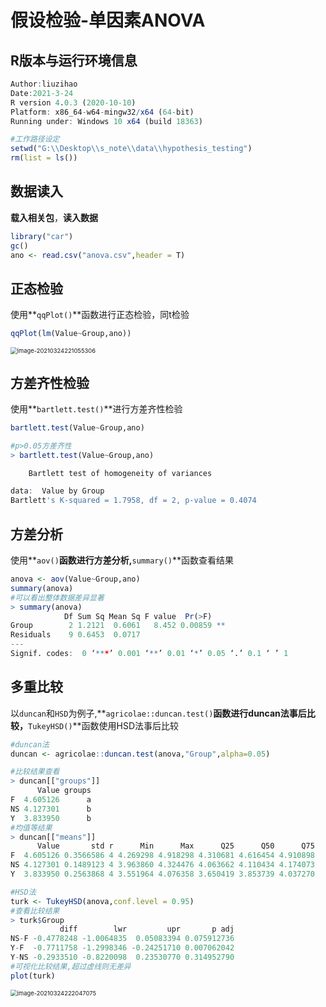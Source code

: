# 假设检验-单因素ANOVA

## R版本与运行环境信息

```R
Author:liuzihao
Date:2021-3-24
R version 4.0.3 (2020-10-10)
Platform: x86_64-w64-mingw32/x64 (64-bit)
Running under: Windows 10 x64 (build 18363)
```

```R
#工作路径设定
setwd("G:\\Desktop\\s_note\\data\\hypothesis_testing")
rm(list = ls())
```

## 数据读入

**载入相关包**，**读入数据**

```R
library("car")
gc()
ano <- read.csv("anova.csv",header = T)
```

## 正态检验

使用**`qqPlot()`**函数进行正态检验，同t检验

```R
qqPlot(lm(Value~Group,ano))
```

<img src="C:\Users\lzh233\AppData\Roaming\Typora\typora-user-images\image-20210324221055306.png" alt="image-20210324221055306" style="zoom:67%;" />

## 方差齐性检验

使用**`bartlett.test()`**进行方差齐性检验

```R
bartlett.test(Value~Group,ano)

#p>0.05方差齐性
> bartlett.test(Value~Group,ano)

	Bartlett test of homogeneity of variances

data:  Value by Group
Bartlett's K-squared = 1.7958, df = 2, p-value = 0.4074
```

## 方差分析

使用**`aov()`**函数进行方差分析,**`summary()`**函数查看结果

```R
anova <- aov(Value~Group,ano)
summary(anova)
#可以看出整体数据差异显著
> summary(anova)
            Df Sum Sq Mean Sq F value  Pr(>F)   
Group        2 1.2121  0.6061   8.452 0.00859 **
Residuals    9 0.6453  0.0717                   
---
Signif. codes:  0 ‘***’ 0.001 ‘**’ 0.01 ‘*’ 0.05 ‘.’ 0.1 ‘ ’ 1
```

## 多重比较

以`duncan`和`HSD`为例子,**`agricolae::duncan.test()`**函数进行duncan法事后比较，**`TukeyHSD()`**函数使用HSD法事后比较

```R
#duncan法
duncan <- agricolae::duncan.test(anova,"Group",alpha=0.05)

#比较结果查看
> duncan[["groups"]]
      Value groups
F  4.605126      a
NS 4.127301      b
Y  3.833950      b
#均值等结果
> duncan[["means"]]
      Value       std r      Min      Max      Q25      Q50      Q75
F  4.605126 0.3566586 4 4.269298 4.918298 4.310681 4.616454 4.910898
NS 4.127301 0.1489123 4 3.963860 4.324476 4.063662 4.110434 4.174073
Y  3.833950 0.2563868 4 3.551964 4.076358 3.650419 3.853739 4.037270

#HSD法
turk <- TukeyHSD(anova,conf.level = 0.95)
#查看比较结果
> turk$Group
           diff        lwr         upr       p adj
NS-F -0.4778248 -1.0064835  0.05083394 0.075912736
Y-F  -0.7711758 -1.2998346 -0.24251710 0.007062042
Y-NS -0.2933510 -0.8220098  0.23530770 0.314952790
#可视化比较结果,超过虚线则无差异
plot(turk)
```

<img src="C:\Users\lzh233\AppData\Roaming\Typora\typora-user-images\image-20210324222047075.png" alt="image-20210324222047075" style="zoom:67%;" />